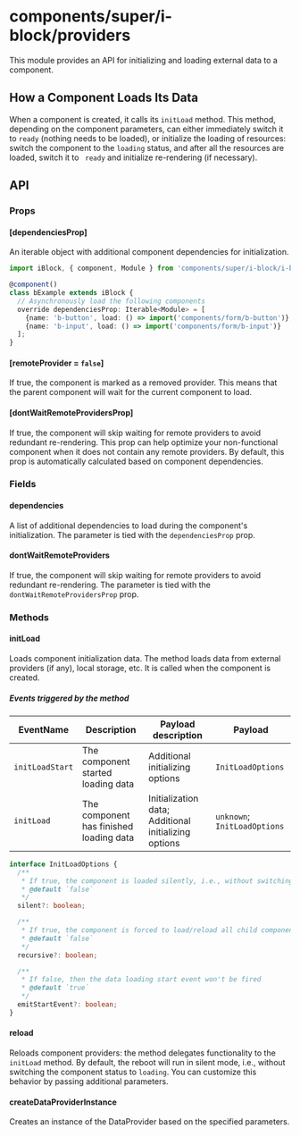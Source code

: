 # components/super/i-block/providers

This module provides an API for initializing and loading external data to a component.

## How a Component Loads Its Data

When a component is created, it calls its `initLoad` method. This method, depending on the component parameters,
can either immediately switch it to `ready` (nothing needs to be loaded), or initialize the loading of resources:
switch the component to the `loading` status, and after all the resources are loaded, switch it to ` ready` and
initialize re-rendering (if necessary).

## API

### Props

#### [dependenciesProp]

An iterable object with additional component dependencies for initialization.

```typescript
import iBlock, { component, Module } from 'components/super/i-block/i-block';

@component()
class bExample extends iBlock {
  // Asynchronously load the following components
  override dependenciesProp: Iterable<Module> = [
    {name: 'b-button', load: () => import('components/form/b-button')},
    {name: 'b-input', load: () => import('components/form/b-input')}
  ];
}
```

#### [remoteProvider = `false`]

If true, the component is marked as a removed provider.
This means that the parent component will wait for the current component to load.

#### [dontWaitRemoteProvidersProp]

If true, the component will skip waiting for remote providers to avoid redundant re-rendering.
This prop can help optimize your non-functional component when it does not contain any remote providers.
By default, this prop is automatically calculated based on component dependencies.

### Fields

#### dependencies

A list of additional dependencies to load during the component's initialization.
The parameter is tied with the `dependenciesProp` prop.

#### dontWaitRemoteProviders

If true, the component will skip waiting for remote providers to avoid redundant re-rendering.
The parameter is tied with the `dontWaitRemoteProvidersProp` prop.

### Methods

#### initLoad

Loads component initialization data.
The method loads data from external providers (if any), local storage, etc.
It is called when the component is created.

##### Events triggered by the method

| EventName       | Description                             | Payload description                                  | Payload                      |
|-----------------|-----------------------------------------|------------------------------------------------------|------------------------------|
| `initLoadStart` | The component started loading data      | Additional initializing options                      | `InitLoadOptions`            |
| `initLoad`      | The component has finished loading data | Initialization data; Additional initializing options | `unknown`; `InitLoadOptions` |

```typescript
interface InitLoadOptions {
  /**
   * If true, the component is loaded silently, i.e., without switching `componentStatus` to `loading`
   * @default `false`
   */
  silent?: boolean;

  /**
   * If true, the component is forced to load/reload all child components
   * @default `false`
   */
  recursive?: boolean;

  /**
   * If false, then the data loading start event won't be fired
   * @default `true`
   */
  emitStartEvent?: boolean;
}
```

#### reload

Reloads component providers: the method delegates functionality to the `initLoad` method.
By default, the reboot will run in silent mode, i.e., without switching the component status to `loading`.
You can customize this behavior by passing additional parameters.

#### createDataProviderInstance

Creates an instance of the DataProvider based on the specified parameters.
